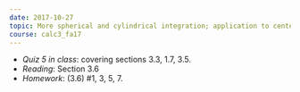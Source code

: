 ```yaml
---
date: 2017-10-27
topic: More spherical and cylindrical integration; application to center of mass
course: calc3_fa17
---
```


- *Quiz 5 in class*: covering sections 3.3, 1.7, 3.5.
- *Reading*: Section 3.6
- *Homework*: (3.6) #1, 3, 5, 7.
